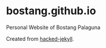 # bostang.github.io

Personal Website of Bostang Palaguna

Created from [hacked-jekyll](https://jamstackthemes.dev/theme/jekyll-hacked/).

